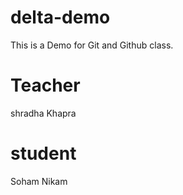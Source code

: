 # delta-demo
This is a Demo for Git and Github class.

# Teacher
shradha Khapra

# student
Soham Nikam

